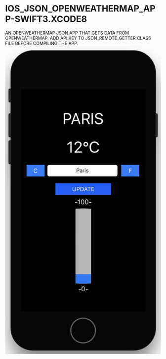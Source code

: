 # IOS_JSON_OPENWEATHERMAP_APP-SWIFT3.XCODE8
AN OPENWEATHERMAP JSON APP THAT GETS DATA FROM OPENWEATHERMAP. 
ADD API KEY TO JSON_REMOTE_GETTER CLASS FILE BEFORE COMPILING THE APP. 
![ScreenShot](WHAT_TEMP.png)
